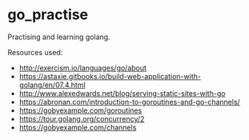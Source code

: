 # go_practise
Practising and learning golang.

Resources used:
- http://exercism.io/languages/go/about
- https://astaxie.gitbooks.io/build-web-application-with-golang/en/07.4.html
- http://www.alexedwards.net/blog/serving-static-sites-with-go
- https://abronan.com/introduction-to-goroutines-and-go-channels/
- https://gobyexample.com/goroutines
- https://tour.golang.org/concurrency/2
- https://gobyexample.com/channels
